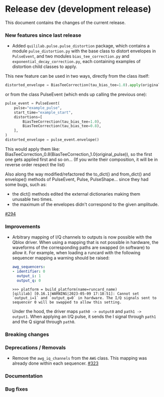 # Release dev (development release)

This document contains the changes of the current release.

### New features since last release

- Added `quililab.pulse.pulse_distortion` package, which contains a module `pulse_distortion.py` with the base class to distort envelopes in `PulseEvent`, and two modules `bias_tee_correction.py` and `exponential_decay_correction.py`, each containing examples of distortion child classes to apply.

This new feature can be used in two ways, directly from the class itself:

```python
distorted_envelope = BiasTeeCorrection(tau_bias_tee=1.0).apply(original_envelope)
```

or from the class PulseEvent (which ends up calling the previous one):

```python
pulse_event = PulseEvent(
    pulse="example_pulse",
    start_time="example_start",
    distortions=[
        BiasTeeCorrection(tau_bias_tee=1.0),
        BiasTeeCorrection(tau_bias_tee=0.8),
    ],
)
distorted_envelope = pulse_event.envelope()
```

This would apply them like: BiasTeeCorrection_0.8(BiasTeeCorrection_1.0(original_pulse)), so the first one gets applied first and so on...
(If you write their composition, it will be in reverse order respect the list)

Also along the way modified/refactored the to_dict() and from_dict() and envelope() methods of PulseEvent, Pulse, PulseShape... since they had some bugs, such as:

- the dict() methods edited the external dictionaries making them unusable two times.
- the maximum of the envelopes didn't correspond to the given amplitude.

[#294](https://github.com/qilimanjaro-tech/qililab/pull/294)

### Improvements

- Arbitrary mapping of I/Q channels to outputs is now possible with the Qblox driver. When using a mapping that is not
  possible in hardware, the waveforms of the corresponding paths are swapped (in software) to allow it. For example,
  when loading a runcard with the following sequencer mapping a warning should be raised:

  ```yaml
  awg_sequencers:
  - identifier: 0
    output_i: 1
    output_q: 0
  ```

  ```pycon
  >>> platform = build_platform(name=runcard_name)
  [qililab] [0.16.1|WARNING|2023-05-09 17:18:51]: Cannot set `output_i=1` and `output_q=0` in hardware. The I/Q signals sent to sequencer 0 will be swapped to allow this setting.
  ```

  Under the hood, the driver maps `path0 -> output0` and `path1 -> output1`.
  When applying an I/Q pulse, it sends the I signal through `path1` and the Q signal through `path0`.

### Breaking changes

### Deprecations / Removals

- Remove the `awg_iq_channels` from the `AWG` class. This mapping was already done within each sequencer.
  [#323](https://github.com/qilimanjaro-tech/qililab/pull/323)

### Documentation

### Bug fixes
